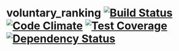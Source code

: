 # voluntary_ranking [![Build Status](https://travis-ci.org/volontariat/voluntary_ranking.svg?branch=master)](https://travis-ci.org/volontariat/voluntary_ranking) [![Code Climate](https://codeclimate.com/github/volontariat/voluntary_ranking/badges/gpa.svg)](https://codeclimate.com/github/volontariat/voluntary_ranking) [![Test Coverage](https://codeclimate.com/github/volontariat/voluntary_ranking/badges/coverage.svg)](https://codeclimate.com/github/volontariat/voluntary_ranking) [![Dependency Status](https://gemnasium.com/volontariat/voluntary_ranking.png)](https://gemnasium.com/volontariat/voluntary_ranking)
